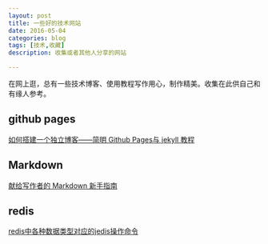 ```yaml
---
layout: post
title: 一些好的技术网站
date: 2016-05-04
categories: blog
tags: [技术,收藏]
description: 收集或者其他人分享的网站

---
```



在网上逛，总有一些技术博客、使用教程写作用心，制作精美。收集在此供自己和有缘人参考。

## github pages
[如何搭建一个独立博客——简明 Github Pages与 jekyll 教程](http://cnfeat.com/blog/2014/05/10/how-to-build-a-blog/)

## Markdown
[献给写作者的 Markdown 新手指南](http://www.jianshu.com/p/q81RER/comments/1720#comment-1720)

## redis
[redis中各种数据类型对应的jedis操作命令](http://www.open-open.com/lib/view/open1385173126448.html)
